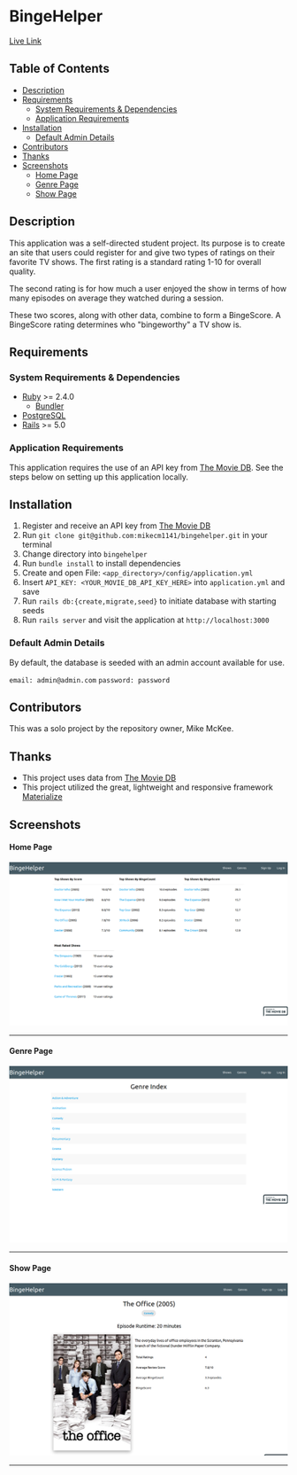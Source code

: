 # BingeHelper

[Live Link](https://bingehelper.herokuapp.com)

## Table of Contents

* [Description](#description)
* [Requirements](#requirements)
    * [System Requirements & Dependencies](#system-requirements--dependencies)
    * [Application Requirements](#application-requirements)
* [Installation](#installation)
    * [Default Admin Details](#default-admin-details)
* [Contributors](#contributors)
* [Thanks](#thanks)
* [Screenshots](#screenshots)
    * [Home Page](#home-page)
    * [Genre Page](#genre-page)
    * [Show Page](#show-page)

## Description

This application was a self-directed student project. Its purpose is to create
an site that users could register for and give two types of ratings on their
favorite TV shows. The first rating is a standard rating 1-10 for overall
quality.

The second rating is for how much a user enjoyed the show in terms of how many
episodes on average they watched during a session.

These two scores, along with other data, combine to form a BingeScore. A BingeScore
rating determines who "bingeworthy" a TV show is.

## Requirements

### System Requirements & Dependencies

* [Ruby](https://www.ruby-lang.org/en/) >= 2.4.0
    * [Bundler](https://rubygems.org/gems/bundler)
* [PostgreSQL](https://www.postgresql.org/)
* [Rails](https://rubyonrails.org/) >= 5.0

### Application Requirements

This application requires the use of an API key from [The Movie DB](https://www.themoviedb.org/).
See the steps below on setting up this application locally.

## Installation

1. Register and receive an API key from [The Movie DB](https://www.themoviedb.org/?language=en-US)
1. Run `git clone git@github.com:mikecm1141/bingehelper.git` in your terminal
1. Change directory into `bingehelper`
1. Run `bundle install` to install dependencies
1. Create and open File: `<app_directory>/config/application.yml`
1. Insert `API_KEY: <YOUR_MOVIE_DB_API_KEY_HERE>` into `application.yml` and save
1. Run `rails db:{create,migrate,seed}` to initiate database with starting seeds
1. Run `rails server` and visit the application at `http://localhost:3000`

### Default Admin Details

By default, the database is seeded with an admin account available for use.

`email: admin@admin.com`
`password: password`

## Contributors

This was a solo project by the repository owner, Mike McKee.

## Thanks

* This project uses data from [The Movie DB](https://www.themoviedb.org/?language=en-US)
* This project utilized the great, lightweight and responsive framework [Materialize](https://materializecss.com/)

## Screenshots

#### Home Page

<img alt="Application Home View" src="./screenshots/home-view.png">

---

#### Genre Page

<img alt="Application Genre View" src="./screenshots/genre-view.png">

---

#### Show Page

<img alt="Application Show View" src="./screenshots/show-view.png">

---
